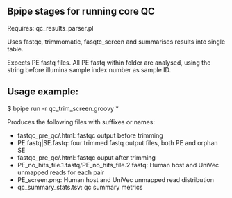 Bpipe stages for running core QC
--------------

Requires: qc_results_parser.pl

Uses fastqc, trimmomatic, fasqtc_screen and summarises results into single table.

Expects PE fastq files. All PE fastq within folder are analysed, using the string before illumina sample index number as sample ID.

Usage example:
--------------

  $ bpipe run -r qc_trim_screen.groovy *
  
Produces the following files with suffixes or names:
 
- fastqc_pre_qc/.html: fastqc output before trimming
- PE.fastq|SE.fastq: four trimmed fastq output files, both PE and orphan SE
- fastqc_pre_qc/.html: fastqc ouput after trimming
- PE_no_hits_file.1.fastq/PE_no_hits_file.2.fastq: Human host and UniVec unmapped reads for each pair
- PE_screen.png: Human host and UniVec unmapped read distribution
- qc_summary_stats.tsv: qc summary metrics

